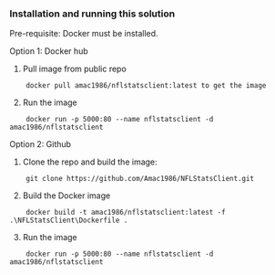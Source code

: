 ### Installation and running this solution
Pre-requisite: Docker must be installed.

Option 1: Docker hub
1. Pull image from public repo
```
    docker pull amac1986/nflstatsclient:latest to get the image
```
2. Run the image
```
    docker run -p 5000:80 --name nflstatsclient -d amac1986/nflstatsclient
```
        
Option 2: Github  
1. Clone the repo and build the image:
```
    git clone https://github.com/Amac1986/NFLStatsClient.git
```
2. Build the Docker image
```
    docker build -t amac1986/nflstatsclient:latest -f .\NFLStatsClient\Dockerfile .
```
3. Run the image
```
    docker run -p 5000:80 --name nflstatsclient -d amac1986/nflstatsclient
```



